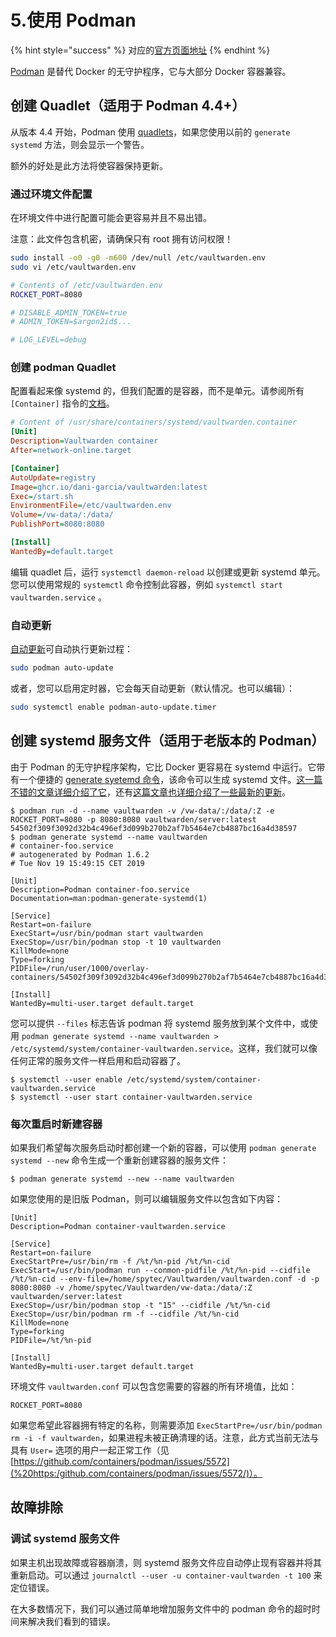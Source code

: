 # 5.使用 Podman

{% hint style="success" %}
对应的[官方页面地址](https://github.com/dani-garcia/vaultwarden/wiki/Using-Podman)
{% endhint %}

[Podman](https://podman.io/) 是替代 Docker 的无守护程序，它与大部分 Docker 容器兼容。

## 创建 Quadlet（适用于 Podman 4.4+） <a href="#creating-a-quadlet-podman-4.4" id="creating-a-quadlet-podman-4.4"></a>

从版本 4.4 开始，Podman 使用 [quadlets](https://docs.podman.io/en/latest/markdown/podman-systemd.unit.5.html)，如果您使用以前的 `generate systemd` 方法，则会显示一个警告。

额外的好处是此方法将使容器保持更新。

### 通过环境文件配置 <a href="#configuration-via-environment-file" id="configuration-via-environment-file"></a>

在环境文件中进行配置可能会更容易并且不易出错。

注意：此文件包含机密，请确保只有 root 拥有访问权限！

```sh
sudo install -o0 -g0 -m600 /dev/null /etc/vaultwarden.env
sudo vi /etc/vaultwarden.env
```

```sh
# Contents of /etc/vaultwarden.env
ROCKET_PORT=8080

# DISABLE_ADMIN_TOKEN=true
# ADMIN_TOKEN=$argon2id$...

# LOG_LEVEL=debug
```

### 创建 podman Quadlet <a href="#creating-the-podman-quadlet" id="creating-the-podman-quadlet"></a>

配置看起来像 systemd 的，但我们配置的是容器，而不是单元。请参阅所有 `[Container]` 指令的[文档](https://man.archlinux.org/man/quadlet.5.en#Container_units_%5BContainer%5D)。

```ini
# Content of /usr/share/containers/systemd/vaultwarden.container
[Unit]
Description=Vaultwarden container
After=network-online.target

[Container]
AutoUpdate=registry
Image=ghcr.io/dani-garcia/vaultwarden:latest
Exec=/start.sh
EnvironmentFile=/etc/vaultwarden.env
Volume=/vw-data/:/data/
PublishPort=8080:8080

[Install]
WantedBy=default.target
```

编辑 quadlet 后，运行 `systemctl daemon-reload` 以创建或更新 systemd 单元。您可以使用常规的 `systemctl` 命令控制此容器，例如 `systemctl start vaultwarden.service` 。

### 自动更新 <a href="#auto-update" id="auto-update"></a>

[自动更新](https://docs.podman.io/en/latest/markdown/podman-auto-update.1.html#description)可自动执行更新过程：

```sh
sudo podman auto-update
```

或者，您可以启用定时器，它会每天自动更新（默认情况。也可以编辑）：

```sh
sudo systemctl enable podman-auto-update.timer
```

## 创建 systemd 服务文件（适用于老版本的 Podman） <a href="#creating-a-systemd-service-file-older-podman-versions" id="creating-a-systemd-service-file-older-podman-versions"></a>

由于 Podman 的无守护程序架构，它比 Docker 更容易在 systemd 中运行。它带有一个便捷的 [generate syetemd 命令](http://docs.podman.io/en/latest/markdown/podman-generate-systemd.1.html)，该命令可以生成 systemd 文件。[这一篇不错的文章详细介绍了它](https://www.redhat.com/zh/blog/podman-shareable-systemd-services)，还有[这篇文章也详细介绍了一些最新的更新](https://www.redhat.com/zh/blog/improved-systemd-podman)。

```systemd
$ podman run -d --name vaultwarden -v /vw-data/:/data/:Z -e ROCKET_PORT=8080 -p 8080:8080 vaultwarden/server:latest
54502f309f3092d32b4c496ef3d099b270b2af7b5464e7cb4887bc16a4d38597
$ podman generate systemd --name vaultwarden
# container-foo.service
# autogenerated by Podman 1.6.2
# Tue Nov 19 15:49:15 CET 2019

[Unit]
Description=Podman container-foo.service
Documentation=man:podman-generate-systemd(1)

[Service]
Restart=on-failure
ExecStart=/usr/bin/podman start vaultwarden
ExecStop=/usr/bin/podman stop -t 10 vaultwarden
KillMode=none
Type=forking
PIDFile=/run/user/1000/overlay-containers/54502f309f3092d32b4c496ef3d099b270b2af7b5464e7cb4887bc16a4d38597/userdata/conmon.pid

[Install]
WantedBy=multi-user.target default.target
```

您可以提供 `--files` 标志告诉 podman 将 systemd 服务放到某个文件中，或使用 `podman generate systemd --name vaultwarden > /etc/systemd/system/container-vaultwarden.service`。这样，我们就可以像任何正常的服务文件一样启用和启动容器了。

```shell
$ systemctl --user enable /etc/systemd/system/container-vaultwarden.service
$ systemctl --user start container-vaultwarden.service
```

### 每次重启时新建容器 <a href="#new-container-every-restart" id="new-container-every-restart"></a>

如果我们希望每次服务启动时都创建一个新的容器，可以使用 `podman generate systemd --new` 命令生成一个重新创建容器的服务文件：

```shell
$ podman generate systemd --new --name vaultwarden
```

如果您使用的是旧版 Podman，则可以编辑服务文件以包含如下内容：

```systemd
[Unit]
Description=Podman container-vaultwarden.service

[Service]
Restart=on-failure
ExecStartPre=/usr/bin/rm -f /%t/%n-pid /%t/%n-cid
ExecStart=/usr/bin/podman run --conmon-pidfile /%t/%n-pid --cidfile /%t/%n-cid --env-file=/home/spytec/Vaultwarden/vaultwarden.conf -d -p 8080:8080 -v /home/spytec/Vaultwarden/vw-data:/data/:Z vaultwarden/server:latest
ExecStop=/usr/bin/podman stop -t "15" --cidfile /%t/%n-cid
ExecStop=/usr/bin/podman rm -f --cidfile /%t/%n-cid
KillMode=none
Type=forking
PIDFile=/%t/%n-pid

[Install]
WantedBy=multi-user.target default.target
```

环境文件 `vaultwarden.conf` 可以包含您需要的容器的所有环境值，比如：

```systemd
ROCKET_PORT=8080
```

如果您希望此容器拥有特定的名称，则需要添加 `ExecStartPre=/usr/bin/podman rm -i -f vaultwarden`，如果进程未被正确清理的话。注意，此方式当前无法与具有 `User=` 选项的用户一起正常工作（见 [https://github.com/containers/podman/issues/5572](%20https:/github.com/containers/podman/issues/5572/)）。

## 故障排除 <a href="#troubleshooting" id="troubleshooting"></a>

### 调试 systemd 服务文件 <a href="#debugging-systemd-service-file" id="debugging-systemd-service-file"></a>

如果主机出现故障或容器崩溃，则 systemd 服务文件应自动停止现有容器并将其重新启动。可以通过 `journalctl --user -u container-vaultwarden -t 100` 来定位错误。

在大多数情况下，我们可以通过简单地增加服务文件中的 podman 命令的超时时间来解决我们看到的错误。
